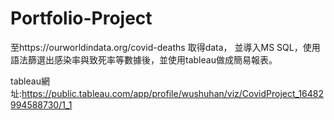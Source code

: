 # Portfolio-Project

至https://ourworldindata.org/covid-deaths 取得data，
並導入MS SQL，使用語法篩選出感染率與致死率等數據後，並使用tableau做成簡易報表。

tableau網址:https://public.tableau.com/app/profile/wushuhan/viz/CovidProject_16482994588730/1_1
